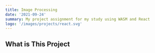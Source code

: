 ```yaml
---
title: Image Processing 
date: '2021-09-24'
summary: My project assignment for my study using WASM and React
logo: '/images/projects/react.svg'
---
```


## What is This Project

